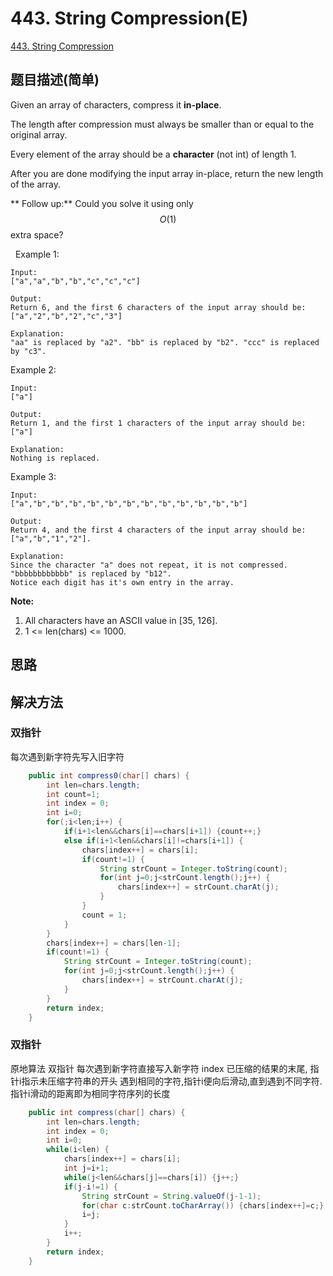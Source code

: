 # 443. String Compression(E)
[443. String Compression](https://leetcode-cn.com/problems/string-compression/)

## 题目描述(简单)

Given an array of characters, compress it **in-place**.

The length after compression must always be smaller than or equal to the original array.

Every element of the array should be a **character** (not int) of length 1.

After you are done modifying the input array in-place, return the new length of the array.

** Follow up:**
Could you solve it using only $$O(1)$$ extra space?

 
Example 1:
```
Input:
["a","a","b","b","c","c","c"]

Output:
Return 6, and the first 6 characters of the input array should be: ["a","2","b","2","c","3"]

Explanation:
"aa" is replaced by "a2". "bb" is replaced by "b2". "ccc" is replaced by "c3".
```

Example 2:
```
Input:
["a"]

Output:
Return 1, and the first 1 characters of the input array should be: ["a"]

Explanation:
Nothing is replaced.
```

Example 3:
```
Input:
["a","b","b","b","b","b","b","b","b","b","b","b","b"]

Output:
Return 4, and the first 4 characters of the input array should be: ["a","b","1","2"].

Explanation:
Since the character "a" does not repeat, it is not compressed. "bbbbbbbbbbbb" is replaced by "b12".
Notice each digit has it's own entry in the array.
```

**Note:**

1. All characters have an ASCII value in [35, 126].
2. 1 <= len(chars) <= 1000.


## 思路

## 解决方法

### 双指针
每次遇到新字符先写入旧字符

```java
	public int compress0(char[] chars) {
		int len=chars.length;
		int count=1;
		int index = 0;
		int i=0;
		for(;i<len;i++) {
			if(i+1<len&&chars[i]==chars[i+1]) {count++;}
			else if(i+1<len&&chars[i]!=chars[i+1]) {
				chars[index++] = chars[i];
				if(count!=1) {
					String strCount = Integer.toString(count);
					for(int j=0;j<strCount.length();j++) {
						chars[index++] = strCount.charAt(j);
					}
				}
				count = 1;
			}
		}
		chars[index++] = chars[len-1];
		if(count!=1) {
			String strCount = Integer.toString(count);
			for(int j=0;j<strCount.length();j++) {
				chars[index++] = strCount.charAt(j);
			}
		}
		return index;
	}
```



### 双指针
原地算法 双指针
每次遇到新字符直接写入新字符
index 已压缩的结果的末尾,
指针i指示未压缩字符串的开头
遇到相同的字符,指针i便向后滑动,直到遇到不同字符.指针i滑动的距离即为相同字符序列的长度

```java
    public int compress(char[] chars) {
    	int len=chars.length;
        int index = 0;
        int i=0;
        while(i<len) {
        	chars[index++] = chars[i];
        	int j=i+1;
        	while(j<len&&chars[j]==chars[i]) {j++;}
        	if(j-i!=1) {
        		String strCount = String.valueOf(j-1-1);
        		for(char c:strCount.toCharArray()) {chars[index++]=c;}
        		i=j;
        	}
        	i++;
        }
        return index;
    }
```


